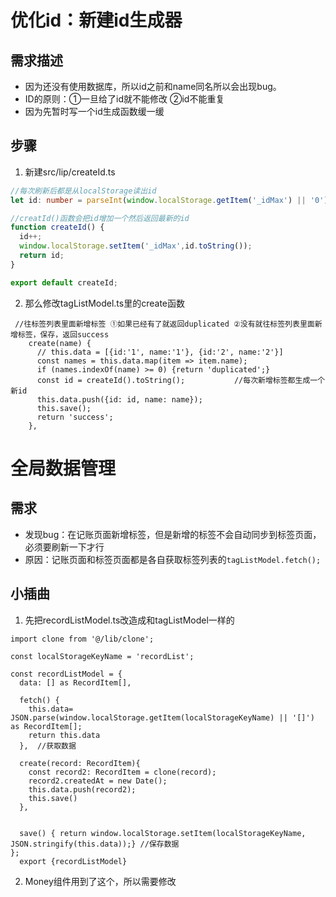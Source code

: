 
# 优化id：新建id生成器
## 需求描述
* 因为还没有使用数据库，所以id之前和name同名所以会出现bug。
* ID的原则：①一旦给了id就不能修改  ②id不能重复
* 因为先暂时写一个id生成函数缓一缓

## 步骤
1. 新建src/lip/createId.ts
```ts
//每次刷新后都是从localStorage读出id
let id: number = parseInt(window.localStorage.getItem('_idMax') || '0') || 0;

//creatId()函数会把id增加一个然后返回最新的id
function createId() {
  id++;
  window.localStorage.setItem('_idMax',id.toString());
  return id;
}

export default createId;
```

2. 那么修改tagListModel.ts里的create函数
```
 //往标签列表里面新增标签 ①如果已经有了就返回duplicated ②没有就往标签列表里面新增标签，保存，返回success
    create(name) {
      // this.data = [{id:'1', name:'1'}, {id:'2', name:'2'}]
      const names = this.data.map(item => item.name);
      if (names.indexOf(name) >= 0) {return 'duplicated';}
      const id = createId().toString();           //每次新增标签都生成一个新id
      this.data.push({id: id, name: name});  
      this.save();
      return 'success';
    },
```

# 全局数据管理
## 需求
* 发现bug：在记账页面新增标签，但是新增的标签不会自动同步到标签页面，必须要刷新一下才行
* 原因：记账页面和标签页面都是各自获取标签列表的`tagListModel.fetch();`

## 小插曲
1. 先把recordListModel.ts改造成和tagListModel一样的
```
import clone from '@/lib/clone';

const localStorageKeyName = 'recordList';

const recordListModel = {
  data: [] as RecordItem[],
  
  fetch() {
    this.data= JSON.parse(window.localStorage.getItem(localStorageKeyName) || '[]') as RecordItem[];
    return this.data
  },  //获取数据
  
  create(record: RecordItem){
    const record2: RecordItem = clone(record);
    record2.createdAt = new Date();
    this.data.push(record2);
    this.save()
  },
 
 
  save() { return window.localStorage.setItem(localStorageKeyName, JSON.stringify(this.data));} //保存数据
};
  export {recordListModel}
```
2. Money组件用到了这个，所以需要修改
